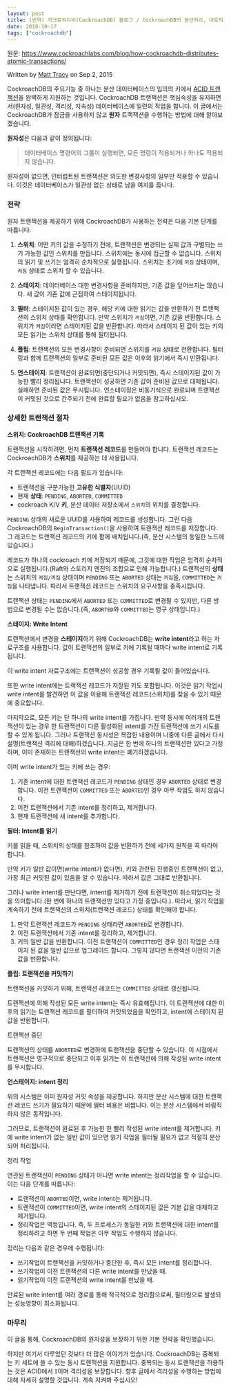 ```yaml
---
layout: post
title: (번역) 카크로치디비(CockroachDB) 블로그 / CockroachDB의 분산처리, 아토믹 트랜잭션은 어떻게 동작하는가
date: 2018-10-17
tags: ["cockroachdb"]
---
```


원문: https://www.cockroachlabs.com/blog/how-cockroachdb-distributes-atomic-transactions/

<!--more-->

Written by [Matt Tracy](https://www.cockroachlabs.com/author/matt-tracy/) on Sep 2, 2015

CockroachDB의 주요기능 중 하나는 분산 데이터베이스의 임의의 키에서 [ACID 트랜잭션](https://en.wikipedia.org/wiki/ACID_(computer_science))을 완벽하게 지원하는 것입니다. CockroachDB 트랜잭션은 핵심속성을 유지하면서(원자성, 일관성, 격리성, 지속성) 데이터베이스에 일련의 작업을 합니다. 이 글에서는 CockroachDB가 잠금을 사용하지 않고 **원자** 트랙잭션을 수행하는 방법에 대해 알아보겠습니다.

**원자성**은 다음과 같이 정의됩니다:

> 데이터베이스 명령어의 그룹이 실행되면, 모든 명령이 적용되거나 하나도 적용되지 않습니다.

원자성이 없으면, 인터럽트된 트랜잭션은 의도한 변경사항의 일부만 적용할 수 있습니다. 이것은 데이터베이스가 일관성 없는 상태로 남을 여지를 줍니다.

### 전략

원자 트랜잭션을 제공하기 위해 CockroachDB가 사용하는 전략은 다음 기본 단계를 따릅니다.

1. **스위치**: 어떤 키의 값을 수정하기 전에, 트랜잭션은 변경되는 실제 값과 구별되는 쓰기 가능한 값인 스위치를 만듭니다. 스위치에는 동시에 접근할 수 없습니다. 스위치의 읽기 및 쓰기는 엄격히 순차적으로 실행됩니다. 스위치는 초기에 `꺼짐` 상태이며, `켜짐` 상태로 스위치 할 수 있습니다.

2. **스테이지**: 데이터베이스 대한 변경사항을 준비하지만, 기존 값을 덮어쓰지는 않습니다. 새 값이 기존 값에 근접하여 스테이지됩니다.

3. **필터**: 스테이지된 값이 있는 경우, 해당 키에 대한 읽기는 값을 반환하기 전 트랜잭션의 스위치 상태를 확인합니다. 만약 스위치가 `꺼짐`이면, 기존 값을 반환합니다. 스위치가 `켜짐`이라면 스테이지된 값을 반환합니다. 따라서 스테이지 된 값이 있는 키의 모든 읽기는 스위치 상태를 통해 필터됩니다.

4. **플립**: 트랜잭션의 모든 변경사항이 준비되면 스위치를 `켜짐` 상태로 전환합니다. 필터링과 함께 트랜잭션의 일부로 준비된 모든 값은 이후의 읽기에서 즉시 반환됩니다.

5. **언스테이지**: 트랜잭션이 완료되면(중단되거나 커밋되면), 즉시 스테이지된 값이 가능한 빨리 정리됩니다. 트랜잭션이 성공하면 기존 값이 준비된 값으로 대체됩니다. 실패하면 준비된 값은 무시됩니다. 언스테이징은 비동기식으로 완료되며 트랜잭션이 커밋된 것으로 간주되기 전에 완료할 필요가 없음을 참고하십시오.

### 상세한 트랜잭션 절차

**스위치: CockroachDB 트랜잭션 기록**

트랜잭션을 시작하려면, 먼저 **트랜잭션 레코드**를 만들어야 합니다. 트랜잭션 레코드는 CockroachDB가 **스위치**를 제공하는 데 사용됩니다.

각 트랜잭션 레코드에는 다음 필드가 있습니다:

* 트랜잭션을 구분가능한 **고유한 식별자**(UUID) 
* 현재 **상태**: `PENDING`, `ABORTED`, `COMMITTED`
* cockroach K/V **키**, 분산 데이터 저장소에서 `스위치`의 위치를 결정합니다.

`PENDING` 상태의 새로운 UUID를 사용하여 레코드를 생성합니다. 그런 다음 CockroachDB의 `BeginTransaction()`을 사용하여 트랜잭션 레코드를 저장합니다. 그 레코드는 트랜잭션 레코드의 키에 함께 배치됩니다.(즉, 분산 시스템의 동일한 노드에 있습니다.)

레코드가 하나의 cockroach 키에 저장되기 때문에, 그것에 대한 작업은 엄격히 순차적으로 실행됩니다.(Raft와 스토리지 엔진의 조합으로 인해 가능합니다.) 트랜잭션의 **상태**는 스위치의 `켜짐/꺼짐` 상태이며 `PENDING` 또는 `ABORTED` 상태는 `꺼짐`을, `COMMITTED`는 `켜짐`을 나타냅니다. 따라서 트랜잭션 레코드는 스위치의 요구사항을 충족시킵니다.

트랜잭션 상태는 `PENDING`에서 `ABORTED` 또는 `COMMITTED`로 변경될 수 있지만, 다른 방법으로 변경될 수는 없습니다.(즉, `ABORTED`와 `COMMITTED`는 영구 상태입니다.)

**스테이지: Write Intent**

트랜잭션에서 변경을 **스테이지**하기 위해 CockroachDB는 **write intent**라고 하는 자료구조를 사용합니다. 값이 트랜잭션의 일부로 키에 기록될 때마다 write intent로 기록됩니다.

이 write intent 자료구조에는 트랜잭션이 성공할 경우 기록될 값이 들어있습니다.

또한 write intent에는 트랙잭션 레코드가 저장된 키도 포함됩니다. 이것은 읽기 작업시 write intent를 발견하면 이 값을 이용해 트랜잭션 레코드(스위치)를 찾을 수 있기 때문에 중요합니다.

마지막으로, 모든 키는 단 하나의 write intent를 가집니다. 만약 동시에 여러개의 트랜잭션이 있는 경우 한 트랜잭션이 다른 활성화된 intent를 가진 트랜잭션에 쓰기 시도를 할 수 있게 됩니다. 그러나 트랜잭션 동시성은 복잡한 내용이며 나중에 다른 글에서 다시 설명(트랜잭션 격리에 대해)하겠습니다. 지금은 한 번에 하나의 트랜잭션만 있다고 가정하며, 이미 존재하는 트랜잭션의 write intent는 폐기하겠습니다.

이미 write intent가 있는 키에 쓰는 경우:

1. 기존 intent에 대한 트랜잭션 레코드가 `PENDING` 상태인 경우 `ABORTED` 상태로 변경합니다. 이전 트랜잭션이 `COMMITTED` 또는 `ABORTED`인 경우 아무 작업도 하지 않습니다.
2. 이전 트랜잭션에서 기존 intent를 정리하고, 제거합니다.
3. 현재 트랜잭션에 새 intent를 추가합니다.

**필터: Intent를 읽기**

키를 읽을 때, 스위치의 상태를 참조하여 값을 반환하기 전에 세가지 원칙을 꼭 따라야 합니다.

만약 키가 일반 값이면(write intent가 없다면), 키와 관련된 진행중인 트랜잭션이 없고, 가장 최근 커밋된 값이 있음을 알 수 있습니다. 따라서 값은 그대로 반환됩니다.

그러나 write intent를 만난다면, intent를 제거하기 전에 트랜잭션이 취소되었다는 것을 의미합니다.(한 번에 하나의 트랜잭션만 있다고 가정 중입니다.). 따라서, 읽기 작업을 계속하기 전에 트랜잭션의 스위치(트랜잭션 레코드) 상태를 확인해야 합니다.

1. 만약 트랜잭션 레코드가 `PENDING` 상태라면 `ABORTED`로 변경합니다.
2. 이전 트랜잭션에서 기존 intent를 정리하고, 제거합니다.
3. 키의 일반 값을 반환합니다. 이전 트랜잭션이 `COMMITTED`인 경우 정리 작업은 스태이지 된 값을 일반 값으로 업그레이드 합니다. 그렇지 않다면 트랜잭션 이전의 기존 값을 반환합니다.

**플립: 트랜잭션을 커밋하기**

트랜잭션을 커밋하기 위해, 트랜잭션 레코드는 `COMMITTED` 상태로 갱신됩니다.

트랜잭션에 의해 작성된 모든 write intent는 즉시 유효해집니다. 이 트랜잭션에 대한 이후의 읽기는 트랜잭션 레코드를 필터하여 커밋되었음을 확인하고, intent에 스테이지 된 값을 반환합니다.

트랜잭션 중단

트랜잭션의 상태를 `ABORTED`로 변경하에 트랜잭션을 중단할 수 있습니다. 이 시점에서 트랜잭션은 영구적으로 중단되고 이후 읽기는 이 트랜잭션에 의해 작성된 write intent를 무시합니다.

**언스테이지: intent 정리**

위의 시스템은 이미 원자성 커밋 속성을 제공합니다. 하지만 분산 시스템에 대한 트랜잭션 레코드 쓰기가 필요하기 때문에 필터 비용은 비쌉니다. 이는 분산 시스템에서 바람직하지 않은 동작입니다.

그러므로, 트랜잭션이 완료된 후 가능한 한 빨리 작성된 write intent를 제거합니다. 키에 write intent가 없는 일반 값이 있으면 읽기 작업을 필터될 필요가 없고 적절히 분산되어 처리됩니다.

정리 작업

연관된 트랜잭션이 `PENDING` 상태가 아니면 write intent는 정리작업을 할 수 있습니다. 이는 다음 단계를 따릅니다:

* 트랜잭션이 `ABORTED`이면, write intent는 제거됩니다.
* 트랜잭션이 `COMMITTED`이면, write intent의 스테이지된 값은 기본 값을 대체하고 제거됩니다.
* 정리작업은 멱등입니다. 즉, 두 프로세스가 동일한 키와 트랜잭션에 대한 intent를 정리하려고 하면 두 번째 작업은 아무 작업도 수행하지 않습니다.

정리는 다음과 같은 경우에 수행됩니다:

* 쓰기작업이 트랜잭션을 커밋하거나 중단한 후, 즉시 모든 intent를 정리합니다.
* 쓰기작업이 이전 트랜잭션의 다른 write intent를 만났을 때.
* 읽기작업이 이전 트랜잭션의 write intent를 만났을 때.

만료된 write intent를 여러 경로를 통해 적극적으로 정리함으로써, 필터링으로 발생되는 성능영향이 최소화됩니다.

### 마무리

이 글을 통해, CockroachDB의 원자성을 보장하기 위한 기본 전략을 확인했습니다.

하지만 여기서 다루었던 것보다 더 많은 이야기가 있습니다. CockroachDB는 중복되는 키 세트에 쓸 수 있는 동시 트랜잭션을 지원합니다. 중복되는 동시 트랜잭션을 허용하는 것은 ACID에서 `I`이며 격리성을 보장합니다. 향후 글에서 격리성을 수행하는 방법에 대해 자세히 설명할 것입니다. 계속 지켜봐 주십시오!